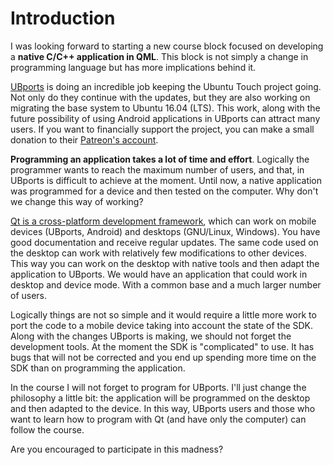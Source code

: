 # Introduction

I was looking forward to starting a new course block focused on developing a **native C/C++ application in QML**. This block is not simply a change in programming language but has more implications behind it.

[UBports](https://ubports.com/) is doing an incredible job keeping the Ubuntu Touch project going. Not only do they continue with the updates, but they are also working on migrating the base system to Ubuntu 16.04 \(LTS\). This work, along with the future possibility of using Android applications in UBports can attract many users. If you want to financially support the project, you can make a small donation to their [Patreon's account](https://www.patreon.com/ubports).

**Programming an application takes a lot of time and effort**. Logically the programmer wants to reach the maximum number of users, and that, in UBports is difficult to achieve at the moment. Until now, a native application was programmed for a device and then tested on the computer. Why don't we change this way of working?

[Qt is a cross-platform development framework](https://www.qt.io/), which can work on mobile devices \(UBports, Android\) and desktops \(GNU/Linux, Windows\). You have good documentation and receive regular updates. The same code used on the desktop can work with relatively few modifications to other devices. This way you can work on the desktop with native tools and then adapt the application to UBports. We would have an application that could work in desktop and device mode. With a common base and a much larger number of users.

Logically things are not so simple and it would require a little more work to port the code to a mobile device taking into account the state of the SDK. Along with the changes UBports is making, we should not forget the development tools. At the moment the SDK is "complicated" to use. It has bugs that will not be corrected and you end up spending more time on the SDK than on programming the application.

In the course I will not forget to program for UBports. I'll just change the philosophy a little bit: the application will be programmed on the desktop and then adapted to the device. In this way, UBports users and those who want to learn how to program with Qt \(and have only the computer\) can follow the course.

Are you encouraged to participate in this madness?

